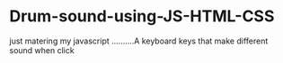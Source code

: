 # Drum-sound-using-JS-HTML-CSS
just matering my javascript ..........A keyboard keys that make different sound when click
